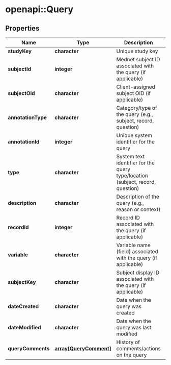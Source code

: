 # openapi::Query


## Properties
Name | Type | Description | Notes
------------ | ------------- | ------------- | -------------
**studyKey** | **character** | Unique study key | [optional] 
**subjectId** | **integer** | Mednet subject ID associated with the query (if applicable) | [optional] 
**subjectOid** | **character** | Client-assigned subject OID (if applicable) | [optional] 
**annotationType** | **character** | Category/type of the query (e.g., subject, record, question) | [optional] 
**annotationId** | **integer** | Unique system identifier for the query | [optional] 
**type** | **character** | System text identifier for the query type/location (subject, record, question) | [optional] 
**description** | **character** | Description of the query (e.g., reason or context) | [optional] 
**recordId** | **integer** | Record ID associated with the query (if applicable) | [optional] 
**variable** | **character** | Variable name (field) associated with the query (if applicable) | [optional] 
**subjectKey** | **character** | Subject display ID associated with the query (if applicable) | [optional] 
**dateCreated** | **character** | Date when the query was created | [optional] 
**dateModified** | **character** | Date when the query was last modified | [optional] 
**queryComments** | [**array[QueryComment]**](QueryComment.md) | History of comments/actions on the query | [optional] 



